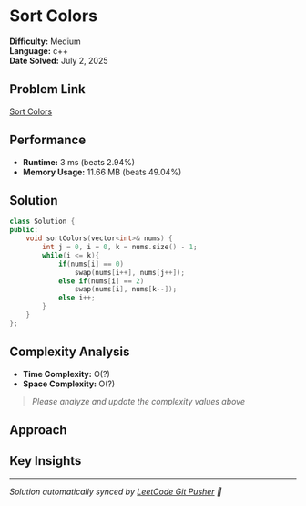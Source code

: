 # Sort Colors

**Difficulty:** Medium  
**Language:** c++  
**Date Solved:** July 2, 2025

## Problem Link
[Sort Colors](https://leetcode.com/problems/sort-colors/submissions/1683171127/)

## Performance
- **Runtime:** 3 ms (beats 2.94%)
- **Memory Usage:** 11.66 MB (beats 49.04%)

## Solution
```cpp
class Solution {
public:
    void sortColors(vector<int>& nums) {
        int j = 0, i = 0, k = nums.size() - 1;
        while(i <= k){
            if(nums[i] == 0)
                swap(nums[i++], nums[j++]);
            else if(nums[i] == 2)
                swap(nums[i], nums[k--]);
            else i++;
        }
    }
};
```

## Complexity Analysis
- **Time Complexity:** O(?)
- **Space Complexity:** O(?)

> *Please analyze and update the complexity values above*

## Approach
<!-- Describe your approach here -->

## Key Insights
<!-- Add key insights or lessons learned -->

---
*Solution automatically synced by [LeetCode Git Pusher](https://github.com) 🚀*
